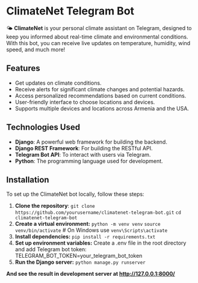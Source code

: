 # ClimateNet Telegram Bot

🌤️ **ClimateNet** is your personal climate assistant on Telegram, designed to keep you informed about real-time climate and environmental conditions. With this bot, you can receive live updates on temperature, humidity, wind speed, and much more!

## Features

- Get updates on climate conditions.
- Receive alerts for significant climate changes and potential hazards.
- Access personalized recommendations based on current conditions.
- User-friendly interface to choose locations and devices.
- Supports multiple devices and locations across Armenia and the USA.

## Technologies Used

- **Django**: A powerful web framework for building the backend.
- **Django REST Framework**: For building the RESTful API.
- **Telegram Bot API**: To interact with users via Telegram.
- **Python**: The programming language used for development.

## Installation

To set up the ClimateNet bot locally, follow these steps:

1. **Clone the repository**:
   `git clone https://github.com/yourusername/climatenet-telegram-bot.git`
   `cd climatenet-telegram-bot`
2. **Create a virtual environment:**
   `python -m venv venv`
   `source venv/bin/activate`  # On Windows use `venv\Scripts\activate`  
3. **Install dependencies:**
   `pip install -r requirements.txt`
4. **Set up environment variables:**
   Create a .env file in the root directory and add Telegram bot token:
   TELEGRAM_BOT_TOKEN=your_telegram_bot_token
5. **Run the Django server:**
    `python manage.py runserver`
   
**And see the result in development server at http://127.0.0.1:8000/**
